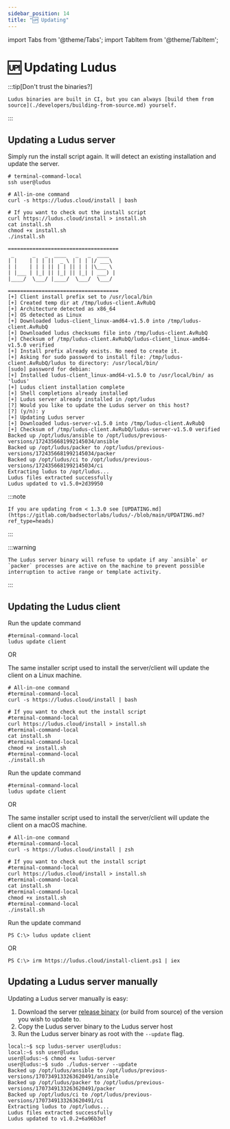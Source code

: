 ```yaml
---
sidebar_position: 14
title: "🆙 Updating"
---
```


import Tabs from '@theme/Tabs';
import TabItem from '@theme/TabItem';

# 🆙 Updating Ludus

:::tip[Don't trust the binaries?]

    Ludus binaries are built in CI, but you can always [build them from source](./developers/building-from-source.md) yourself.

:::

## Updating a Ludus server 

Simply run the install script again. It will detect an existing installation and update the server.

```shell
# terminal-command-local
ssh user@ludus

# All-in-one command
curl -s https://ludus.cloud/install | bash

# If you want to check out the install script
curl https://ludus.cloud/install > install.sh
cat install.sh
chmod +x install.sh
./install.sh

====================================
 _      _   _  ____   _   _  ____
| |    | | | ||  _ \ | | | |/ ___\
| |    | | | || | | || | | |\___ \
| |___ | |_| || |_| || |_| | ___) |
|____/  \___/ |____/  \___/  \___/

====================================
[+] Client install prefix set to /usr/local/bin
[+] Created temp dir at /tmp/ludus-client.AvRubQ
[+] Architecture detected as x86_64
[+] OS detected as Linux
[+] Downloaded ludus-client_linux-amd64-v1.5.0 into /tmp/ludus-client.AvRubQ
[+] Downloaded ludus checksums file into /tmp/ludus-client.AvRubQ
[+] Checksum of /tmp/ludus-client.AvRubQ/ludus-client_linux-amd64-v1.5.0 verified
[+] Install prefix already exists. No need to create it.
[+] Asking for sudo password to install file: /tmp/ludus-client.AvRubQ/ludus to directory: /usr/local/bin/
[sudo] password for debian:
[+] Installed ludus-client_linux-amd64-v1.5.0 to /usr/local/bin/ as 'ludus'
[+] Ludus client installation complete
[+] Shell completions already installed
[+] Ludus server already installed in /opt/ludus
[?] Would you like to update the Ludus server on this host?
[?] (y/n): y
[+] Updating Ludus server
[+] Downloaded ludus-server-v1.5.0 into /tmp/ludus-client.AvRubQ
[+] Checksum of /tmp/ludus-client.AvRubQ/ludus-server-v1.5.0 verified
Backed up /opt/ludus/ansible to /opt/ludus/previous-versions/1724356681992145034/ansible
Backed up /opt/ludus/packer to /opt/ludus/previous-versions/1724356681992145034/packer
Backed up /opt/ludus/ci to /opt/ludus/previous-versions/1724356681992145034/ci
Extracting ludus to /opt/ludus...
Ludus files extracted successfully
Ludus updated to v1.5.0+2d39950
```

:::note

    If you are updating from < 1.3.0 see [UPDATING.md](https://gitlab.com/badsectorlabs/ludus/-/blob/main/UPDATING.md?ref_type=heads)

:::

:::warning

    The Ludus server binary will refuse to update if any `ansible` or `packer` processes are active on the machine to prevent possible interruption to active range or template activity.

:::

## Updating the Ludus client

<Tabs groupId="operating-systems">
  <TabItem value="linux" label="Linux">
Run the update command

```shell
#terminal-command-local
ludus update client
```

OR

The same installer script used to install the server/client will update the client on a Linux machine.

```shell
# All-in-one command
#terminal-command-local
curl -s https://ludus.cloud/install | bash

# If you want to check out the install script
#terminal-command-local
curl https://ludus.cloud/install > install.sh
#terminal-command-local
cat install.sh
#terminal-command-local
chmod +x install.sh
#terminal-command-local
./install.sh
```

  </TabItem>
  <TabItem value="macos" label="macOS">

Run the update command

```shell
#terminal-command-local
ludus update client
```

OR

The same installer script used to install the server/client will update the client on a macOS machine.


```shell
# All-in-one command
#terminal-command-local
curl -s https://ludus.cloud/install | zsh

# If you want to check out the install script
#terminal-command-local
curl https://ludus.cloud/install > install.sh
#terminal-command-local
cat install.sh
#terminal-command-local
chmod +x install.sh
#terminal-command-local
./install.sh
```
  </TabItem>
  <TabItem value="windows" label="Windows">

Run the update command

```
PS C:\> ludus update client
```

OR 
```
PS C:\> irm https://ludus.cloud/install-client.ps1 | iex
```
  </TabItem>
</Tabs>

## Updating a Ludus server manually

Updating a Ludus server manually is easy:

1. Download the server [release binary](https://gitlab.com/badsectorlabs/ludus/-/releases) (or build from source) of the version you wish to update to.
1. Copy the Ludus server binary to the Ludus server host
1. Run the Ludus server binary as root with the `--update` flag.

```
local:~$ scp ludus-server user@ludus:
local:~$ ssh user@ludus
user@ludus:~$ chmod +x ludus-server
user@ludus:~$ sudo ./ludus-server --update
Backed up /opt/ludus/ansible to /opt/ludus/previous-versions/1707349133263620491/ansible
Backed up /opt/ludus/packer to /opt/ludus/previous-versions/1707349133263620491/packer
Backed up /opt/ludus/ci to /opt/ludus/previous-versions/1707349133263620491/ci
Extracting ludus to /opt/ludus...
Ludus files extracted successfully
Ludus updated to v1.0.2+6a96b3ef
```